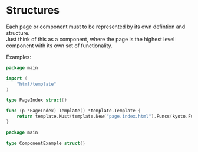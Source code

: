 
# Structures

Each page or component must to be represented by its own defintion and structure.  
Just think of this as a component, where the page is the highest level component with its own set of functionality.

Examples:

```go title="page.go"
package main

import (
    "html/template"
)

type PageIndex struct{}

func (p *PageIndex) Template() *template.Template {
    return template.Must(template.New("page.index.html").Funcs(kyoto.Funcs()).ParseGlob("*.html"))
}
```

```go title="component.go"
package main

type ComponentExample struct{}
```
